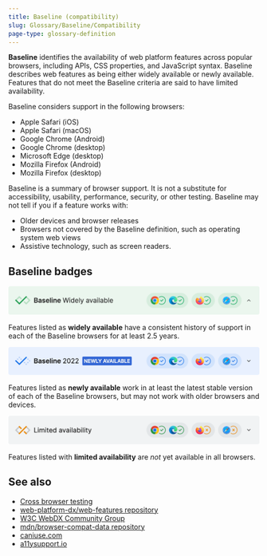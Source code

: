 ```yaml
---
title: Baseline (compatibility)
slug: Glossary/Baseline/Compatibility
page-type: glossary-definition
---
```




**Baseline** identifies the availability of web platform features across popular browsers, including APIs, CSS properties, and JavaScript syntax. Baseline describes web features as being either widely available or newly available. Features that do not meet the Baseline criteria are said to have limited availability.

Baseline considers support in the following browsers:

- Apple Safari (iOS)
- Apple Safari (macOS)
- Google Chrome (Android)
- Google Chrome (desktop)
- Microsoft Edge (desktop)
- Mozilla Firefox (Android)
- Mozilla Firefox (desktop)

Baseline is a summary of browser support. It is not a substitute for accessibility, usability, performance, security, or other testing. Baseline may not tell if you if a feature works with:

- Older devices and browser releases
- Browsers not covered by the Baseline definition, such as operating system web views
- Assistive technology, such as screen readers.

## Baseline badges

![Green widget with the checkmark: Baseline, widely available. Four browsers logos, all with checkmarks.](high.png)

Features listed as **widely available** have a consistent history of support in each of the Baseline browsers for at least 2.5 years.

![Blue widget with the checkmark: Baseline 2022, newly available. Four browsers' logos, all with checkmarks.](limited.png)

Features listed as **newly available** work in at least the latest stable version of each of the Baseline browsers, but may not work with older browsers and devices.

![Grey widget with the cross: limited availability. Four browsers' logos, two with checkmarks, two with crosses.](low.png)

Features listed with **limited availability** are _not_ yet available in all browsers.

## See also

- [Cross browser testing](/Learn/Tools_and_testing/Cross_browser_testing)
- [web-platform-dx/web-features repository](https://github.com/web-platform-dx/web-features)
- [W3C WebDX Community Group](https://www.w3.org/community/webdx/)
- [mdn/browser-compat-data repository](https://github.com/mdn/browser-compat-data)
- [caniuse.com](https://caniuse.com/)
- [a11ysupport.io](https://a11ysupport.io/)
